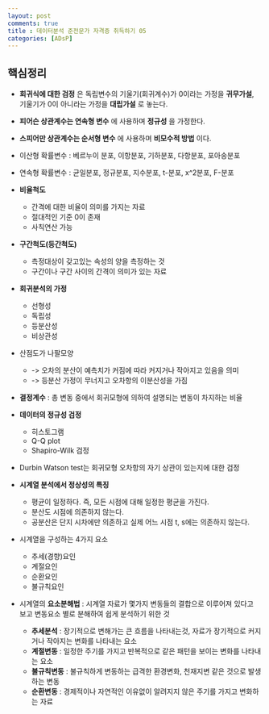 ```yaml
---
layout: post
comments: true
title : 데이터분석 준전문가 자격증 취득하기 05
categories: [ADsP]
---
```


## 핵심정리

- __회귀식에 대한 검정__ 은 독립변수의 기울기(회귀계수)가 0이라는 가정을 __귀무가설__, 기울기가 0이 아니라는 가정을 __대립가설__ 로 놓는다.


- __피어슨 상관계수는 연속형 변수__ 에 사용하며 __정규성__ 을 가정한다.
- __스피어만 상관계수는 순서형 변수__ 에 사용하며 __비모수적 방법__ 이다.


- 이산형 확률변수 : 베르누이 분포, 이항분포, 기하분포, 다항분포, 포아송분포
- 연속형 확률변수 : 균일분포, 정규분포, 지수분포, t-분포, x^2분포, F-분포


- __비율척도__
  - 간격에 대한 비율이 의미를 가지는 자료
  - 절대적인 기준 0이 존재
  - 사칙연산 가능


- __구간척도(등간척도)__
  - 측정대상이 갖고있는 속성의 양을 측정하는 것
  - 구간이나 구간 사이의 간격이 의미가 있는 자료


- __회귀분석의 가정__
  - 선형성
  - 독립성
  - 등분산성
  - 비상관성

- 산점도가 나팔모양
  - -> 오차의 분산이 예측치가 커짐에 따라 커지거나 작아지고 있음을 의미
  - -> 등분산 가정이 무너지고 오차항의 이분산성을 가짐


- __결정계수__ : 총 변동 중에서 회귀모형에 의하여 설명되는 변동이 차지하는 비율


- __데이터의 정규성 검정__
  - 히스토그램
  - Q-Q plot
  - Shapiro-Wilk 검정

- Durbin Watson test는 회귀모형 오차항의 자기 상관이 있는지에 대한 검정


- __시계열 분석에서 정상성의 특징__
  - 평균이 일정하다. 즉, 모든 시점에 대해 일정한 평균을 가진다.
  - 분산도 시점에 의존하지 않는다.
  - 공분산은 단지 시차에만 의존하고 실제 어느 시점 t, s에는 의존하지 않는다.


- 시계열을 구성하는 4가지 요소
  - 추세(경향)요인
  - 계절요인
  - 순환요인
  - 불규칙요인


- 시계열의 __요소분해법__ : 시계열 자료가 몇가지 변동들의 결합으로 이루어져 있다고 보고 변동요소 별로 분해하여 쉽게 분석하기 위한 것
  - __추세분석__ : 장기적으로 변해가는 큰 흐름을 나타내는것, 자료가 장기적으로 커지거나 작아지는 변화를 나타내는 요소
  - __계절변동__ : 일정한 주기를 가지고 반복적으로 같은 패턴을 보이는 변화를 나타내는 요소
  - __불규칙변동__ : 불규칙하게 변동하는 급격한 환경변화, 천재지변 같은 것으로 발생하는 변동
  - __순환변동__ : 경제적이나 자연적인 이유없이 알려지지 않은 주기를 가지고 변화하는 자료
  
